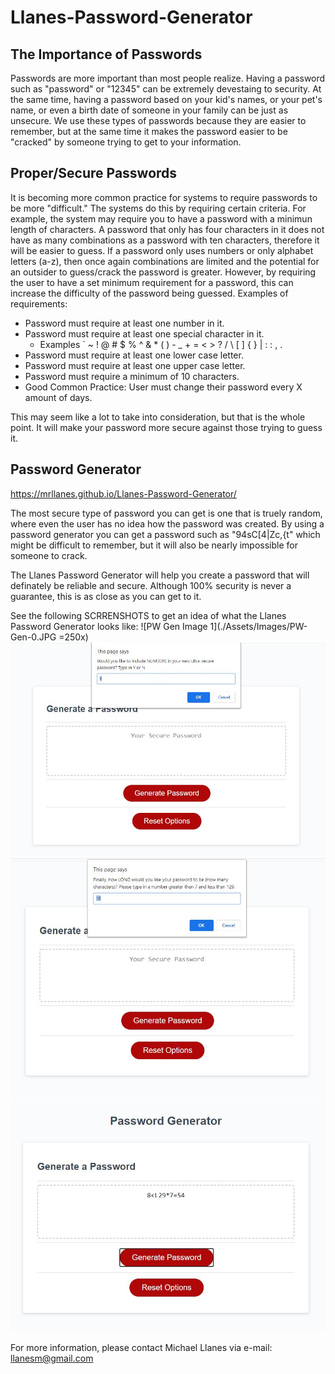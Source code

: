 # Llanes-Password-Generator

## The Importance of Passwords

Passwords are more important than most people realize. Having a password such as "password" or "12345" can be extremely devestaing to security. At the same time, having a password based on your kid's names, or your pet's name, or even a birth date of someone in your family can be just as unsecure. We use these types of passwords because they are easier to remember, but at the same time it makes the password easier to be "cracked" by someone trying to get to your information.

## Proper/Secure Passwords

It is becoming more common practice for systems to require passwords to be more "difficult." The systems do this by requiring certain criteria. For example, the system may require you to have a password with a minimun length of characters. A password that only has four characters in it does not have as many combinations as a password with ten characters, therefore it will be easier to guess. If a password only uses numbers or only alphabet letters (a-z), then once again combinations are limited and the potential for an outsider to guess/crack the password is greater. However, by requiring the user to have a set minimum requirement for a password, this can increase the difficulty of the password being guessed.
Examples of requirements:

- Password must require at least one number in it.
- Password must require at least one special character in it.
  - Examples ` ~ ! @ # $ % ^ & \* ( ) - \_ + = < > ? / \ [ ] { } | : : , .
- Password must require at least one lower case letter.
- Password must require at least one upper case letter.
- Password must require a minimum of 10 characters.
- Good Common Practice: User must change their password every X amount of days.

This may seem like a lot to take into consideration, but that is the whole point. It will make your password more secure against those trying to guess it.

## Password Generator

https://mrllanes.github.io/Llanes-Password-Generator/

The most secure type of password you can get is one that is truely random, where even the user has no idea how the password was created. By using a password generator you can get a password such as "94sC[4|Zc,{t" which might be difficult to remember, but it will also be nearly impossible for someone to crack.

The Llanes Password Generator will help you create a password that will definately be reliable and secure. Although 100% security is never a guarantee, this is as close as you can get to it.

See the following SCRRENSHOTS to get an idea of what the Llanes Password Generator looks like:
![PW Gen Image 1](./Assets/Images/PW-Gen-0.JPG =250x)
![PW Gen Image 2](./Assets/Images/PW-Gen-1.JPG)
![PW Gen Image 3](./Assets/Images/PW-Gen-2.JPG)
![PW Gen Image 4](./Assets/Images/PW-Gen-3.JPG)

For more information, please contact Michael Llanes via e-mail: llanesm@gmail.com
